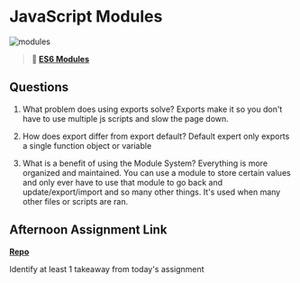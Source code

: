 # JavaScript Modules

![modules](https://bcw.blob.core.windows.net/public/img/1015719031845190)

> **📖 [ES6 Modules](https://codeworksacademy.com/fs-student-guide/resources/wk3/01-Modules)**

## Questions

1. What problem does using exports solve? 
Exports make it so you don't have to use multiple js scripts and slow the page down.

2. How does export differ from export default?
 Default expert only exports a single function object or variable

3. What is a benefit of using the Module System?
Everything is more organized and maintained. You can use a module to store certain values and only ever have to use that module to go back and update/export/import and so many other things. It's used when many other files or scripts are ran.

## Afternoon Assignment Link

**[Repo](https://github.com/owennwoodward/racers)**

Identify at least 1 takeaway from today's assignment
